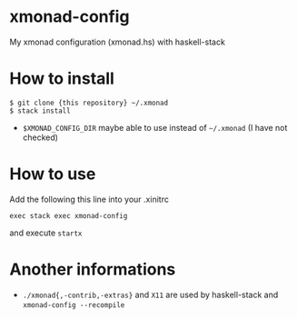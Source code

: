 # xmonad-config
My xmonad configuration (xmonad.hs) with haskell-stack


# How to install

```shell
$ git clone {this repository} ~/.xmonad
$ stack install
```

- `$XMONAD_CONFIG_DIR` maybe able to use instead of `~/.xmonad` (I have not checked)


# How to use
Add the following this line into your .xinitrc

```shell
exec stack exec xmonad-config
```

and execute `startx`


# Another informations
- `./xmonad{,-contrib,-extras}` and `X11` are used by haskell-stack and `xmonad-config --recompile`
